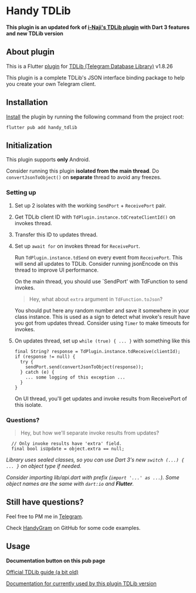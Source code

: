 # Handy TDLib

**This plugin is an updated fork of [i-Naji's TDLib plugin](https://github.com/i-Naji/tdlib) with Dart 3 features and new TDLib version**

## About plugin

This is a Flutter [plugin](https://pub.dev/packages/handy_tdlib) for [TDLib (Telegram Database Library)](https://github.com/tdlib) v1.8.26

This plugin is a complete TDLib's JSON interface binding package to help you create your own Telegram client.

## Installation
[Install](https://pub.dev/packages/handy_tdlib/versions/2.0.0/install) the plugin by running the following command from the project root:
```
flutter pub add handy_tdlib
```

## Initialization
This plugin supports **only** Android.

Consider running this plugin **isolated from the main thread**. Do `convertJsonToObject()`
on **separate** thread to avoid any freezes.

### Setting up

1. Set up 2 isolates with the working `SendPort` + `ReceivePort` pair.

2. Get TDLib client ID with `TdPlugin.instance.tdCreateClientId()` on invokes thread.

3. Transfer this ID to updates thread.

4. Set up `await for` on invokes thread for `ReceivePort`.

   Run `TdPlugin.instance.tdSend` on every event from `ReceivePort`. This will send
   all updates to TDLib. Consider running jsonEncode on this thread to improve UI performance.

   On the main thread, you should use `SendPort' with TdFunction to send invokes.

   > Hey, what about `extra` argument in `TdFunction.toJson`?

   You should put here any random number and save it somewhere in your class instance. This is used as a sign to detect what invoke's result have you got from updates thread. Consider using `Timer` to make timeouts for invokes.

5.  On updates thread, set up `while (true) { ... }` with something like this
    ```
    final String? response = TdPlugin.instance.tdReceive(clientId);
    if (response != null) {
      try {
        sendPort.send(convertJsonToObject(response));
      } catch (e) {
        ... some logging of this exception ...
      }
    }
    ```
    On UI thread, you'll get updates and invoke results from ReceivePort of this isolate.

### Questions?

> Hey, but how we'll separate invoke results from updates?

```
  // Only invoke results have 'extra' field.
  final bool isUpdate = object.extra == null;
```

*Library uses sealed classes, so you can use Dart 3's new `switch (...) { ... }` on object type if needed.*

*Consider importing lib/api.dart with prefix (`import '...' as ...`). Some object names are the same with `dart:io` and **Flutter**.*

## Still have questions?

Feel free to PM me in [Telegram](https://t.me/tdrkDev).

Check [HandyGram](https://github.com/HandyGram) on GitHub for some code examples.

## Usage

**Documentation button on this pub page**

[Official TDLib guide (a bit old)](https://core.telegram.org/tdlib/getting-started)

[Documentation for currently used by this plugin TDLib version](https://handygram.github.io/tdlib)
